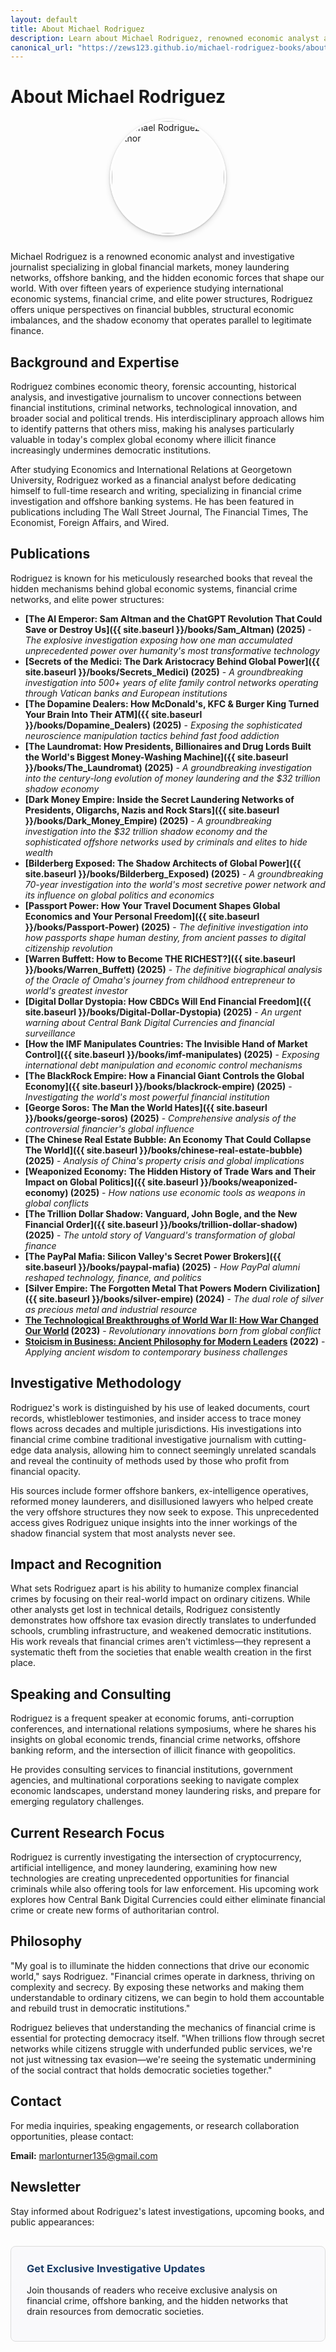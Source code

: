 ```yaml
---
layout: default
title: About Michael Rodriguez
description: Learn about Michael Rodriguez, renowned economic analyst and author specializing in global financial markets and hidden economic forces.
canonical_url: "https://zews123.github.io/michael-rodriguez-books/about"
---
```


# About Michael Rodriguez

<img src="{{ site.baseurl }}/assets/images/author-photo.webp" alt="Michael Rodriguez Author" class="author-image" style="width: 180px; height: 180px; object-fit: cover; border-radius: 50%; box-shadow: 0 4px 10px rgba(0,0,0,0.12), 0 1px 3px rgba(0,0,0,0.24); margin: 0 auto 25px; display: block; border: 3px solid #ffffff;">

Michael Rodriguez is a renowned economic analyst and investigative journalist specializing in global financial markets, money laundering networks, offshore banking, and the hidden economic forces that shape our world. With over fifteen years of experience studying international economic systems, financial crime, and elite power structures, Rodriguez offers unique perspectives on financial bubbles, structural economic imbalances, and the shadow economy that operates parallel to legitimate finance.

## Background and Expertise

Rodriguez combines economic theory, forensic accounting, historical analysis, and investigative journalism to uncover connections between financial institutions, criminal networks, technological innovation, and broader social and political trends. His interdisciplinary approach allows him to identify patterns that others miss, making his analyses particularly valuable in today's complex global economy where illicit finance increasingly undermines democratic institutions.

After studying Economics and International Relations at Georgetown University, Rodriguez worked as a financial analyst before dedicating himself to full-time research and writing, specializing in financial crime investigation and offshore banking systems. He has been featured in publications including The Wall Street Journal, The Financial Times, The Economist, Foreign Affairs, and Wired.

## Publications

Rodriguez is known for his meticulously researched books that reveal the hidden mechanisms behind global economic systems, financial crime networks, and elite power structures:

- **[The AI Emperor: Sam Altman and the ChatGPT Revolution That Could Save or Destroy Us]({{ site.baseurl }}/books/Sam_Altman) (2025)** - *The explosive investigation exposing how one man accumulated unprecedented power over humanity's most transformative technology*
- **[Secrets of the Medici: The Dark Aristocracy Behind Global Power]({{ site.baseurl }}/books/Secrets_Medici) (2025)** - *A groundbreaking investigation into 500+ years of elite family control networks operating through Vatican banks and European institutions*
- **[The Dopamine Dealers: How McDonald's, KFC & Burger King Turned Your Brain Into Their ATM]({{ site.baseurl }}/books/Dopamine_Dealers) (2025)** - *Exposing the sophisticated neuroscience manipulation tactics behind fast food addiction*
- **[The Laundromat: How Presidents, Billionaires and Drug Lords Built the World's Biggest Money-Washing Machine]({{ site.baseurl }}/books/The_Laundromat) (2025)** - *A groundbreaking investigation into the century-long evolution of money laundering and the $32 trillion shadow economy*
- **[Dark Money Empire: Inside the Secret Laundering Networks of Presidents, Oligarchs, Nazis and Rock Stars]({{ site.baseurl }}/books/Dark_Money_Empire) (2025)** - *A groundbreaking investigation into the $32 trillion shadow economy and the sophisticated offshore networks used by criminals and elites to hide wealth*
- **[Bilderberg Exposed: The Shadow Architects of Global Power]({{ site.baseurl }}/books/Bilderberg_Exposed) (2025)** - *A groundbreaking 70-year investigation into the world's most secretive power network and its influence on global politics and economics*
- **[Passport Power: How Your Travel Document Shapes Global Economics and Your Personal Freedom]({{ site.baseurl }}/books/Passport-Power) (2025)** - *The definitive investigation into how passports shape human destiny, from ancient passes to digital citizenship revolution*
- **[Warren Buffett: How to Become THE RICHEST?]({{ site.baseurl }}/books/Warren_Buffett) (2025)** - *The definitive biographical analysis of the Oracle of Omaha's journey from childhood entrepreneur to world's greatest investor*
- **[Digital Dollar Dystopia: How CBDCs Will End Financial Freedom]({{ site.baseurl }}/books/Digital-Dollar-Dystopia) (2025)** - *An urgent warning about Central Bank Digital Currencies and financial surveillance*
- **[How the IMF Manipulates Countries: The Invisible Hand of Market Control]({{ site.baseurl }}/books/imf-manipulates) (2025)** - *Exposing international debt manipulation and economic control mechanisms*
- **[The BlackRock Empire: How a Financial Giant Controls the Global Economy]({{ site.baseurl }}/books/blackrock-empire) (2025)** - *Investigating the world's most powerful financial institution*
- **[George Soros: The Man the World Hates]({{ site.baseurl }}/books/george-soros) (2025)** - *Comprehensive analysis of the controversial financier's global influence*
- **[The Chinese Real Estate Bubble: An Economy That Could Collapse The World]({{ site.baseurl }}/books/chinese-real-estate-bubble) (2025)** - *Analysis of China's property crisis and global implications*
- **[Weaponized Economy: The Hidden History of Trade Wars and Their Impact on Global Politics]({{ site.baseurl }}/books/weaponized-economy) (2025)** - *How nations use economic tools as weapons in global conflicts*
- **[The Trillion Dollar Shadow: Vanguard, John Bogle, and the New Financial Order]({{ site.baseurl }}/books/trillion-dollar-shadow) (2025)** - *The untold story of Vanguard's transformation of global finance*
- **[The PayPal Mafia: Silicon Valley's Secret Power Brokers]({{ site.baseurl }}/books/paypal-mafia) (2025)** - *How PayPal alumni reshaped technology, finance, and politics*
- **[Silver Empire: The Forgotten Metal That Powers Modern Civilization]({{ site.baseurl }}/books/silver-empire) (2024)** - *The dual role of silver as precious metal and industrial resource*
- **[The Technological Breakthroughs of World War II: How War Changed Our World](https://books2read.com/b/mg6Xdz) (2023)** - *Revolutionary innovations born from global conflict*
- **[Stoicism in Business: Ancient Philosophy for Modern Leaders](https://books2read.com/b/mgoB1x) (2022)** - *Applying ancient wisdom to contemporary business challenges*

## Investigative Methodology

Rodriguez's work is distinguished by his use of leaked documents, court records, whistleblower testimonies, and insider access to trace money flows across decades and multiple jurisdictions. His investigations into financial crime combine traditional investigative journalism with cutting-edge data analysis, allowing him to connect seemingly unrelated scandals and reveal the continuity of methods used by those who profit from financial opacity.

His sources include former offshore bankers, ex-intelligence operatives, reformed money launderers, and disillusioned lawyers who helped create the very offshore structures they now seek to expose. This unprecedented access gives Rodriguez unique insights into the inner workings of the shadow financial system that most analysts never see.

## Impact and Recognition

What sets Rodriguez apart is his ability to humanize complex financial crimes by focusing on their real-world impact on ordinary citizens. While other analysts get lost in technical details, Rodriguez consistently demonstrates how offshore tax evasion directly translates to underfunded schools, crumbling infrastructure, and weakened democratic institutions. His work reveals that financial crimes aren't victimless—they represent a systematic theft from the societies that enable wealth creation in the first place.

## Speaking and Consulting

Rodriguez is a frequent speaker at economic forums, anti-corruption conferences, and international relations symposiums, where he shares his insights on global economic trends, financial crime networks, offshore banking reform, and the intersection of illicit finance with geopolitics.

He provides consulting services to financial institutions, government agencies, and multinational corporations seeking to navigate complex economic landscapes, understand money laundering risks, and prepare for emerging regulatory challenges.

## Current Research Focus

Rodriguez is currently investigating the intersection of cryptocurrency, artificial intelligence, and money laundering, examining how new technologies are creating unprecedented opportunities for financial criminals while also offering tools for law enforcement. His upcoming work explores how Central Bank Digital Currencies could either eliminate financial crime or create new forms of authoritarian control.

## Philosophy

"My goal is to illuminate the hidden connections that drive our economic world," says Rodriguez. "Financial crimes operate in darkness, thriving on complexity and secrecy. By exposing these networks and making them understandable to ordinary citizens, we can begin to hold them accountable and rebuild trust in democratic institutions."

Rodriguez believes that understanding the mechanics of financial crime is essential for protecting democracy itself. "When trillions flow through secret networks while citizens struggle with underfunded public services, we're not just witnessing tax evasion—we're seeing the systematic undermining of the social contract that holds democratic societies together."

## Contact

For media inquiries, speaking engagements, or research collaboration opportunities, please contact:

**Email:** [marlonturner135@gmail.com](mailto:marlonturner135@gmail.com)

## Newsletter

Stay informed about Rodriguez's latest investigations, upcoming books, and public appearances:

<div style="background-color: #f9f9fb; padding: 25px; border-radius: 8px; margin: 30px 0; border: 1px solid #ddd;">
  <h3 style="margin-top: 0; color: #1a3c65;">Get Exclusive Investigative Updates</h3>
  <p>Join thousands of readers who receive exclusive analysis on financial crime, offshore banking, and the hidden networks that drain resources from democratic societies.</p>
  <script async data-uid="b2a1614bc4" src="https://michael-rodriguez.kit.com/b2a1614bc4/index.js"></script>
</div>
